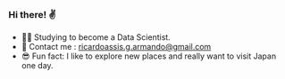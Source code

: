 ### Hi there! ✌️

-  🙆‍♂️ Studying to become a Data Scientist.
-  💎 Contact me : ricardoassis.g.armando@gmail.com
-  😎 Fun fact: I like to explore new places and really want to visit Japan one day.
